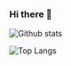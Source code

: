 ### Hi there 👋

![Github stats](https://github-readme-stats.vercel.app/api?username=rricamar&show_icons=true)

![Top Langs](https://github-readme-stats.vercel.app/api/top-langs/?username=rricamar&layout=compact)

<!--
**rricamar/rricamar** is a ✨ _special_ ✨ repository because its `README.md` (this file) appears on your GitHub profile.

Here are some ideas to get you started:

- 🔭 I’m currently working on ...
- 🌱 I’m currently learning ...
- 👯 I’m looking to collaborate on ...
- 🤔 I’m looking for help with ...
- 💬 Ask me about ...
- 📫 How to reach me: ...
- 😄 Pronouns: ...
- ⚡ Fun fact: ...
-->
